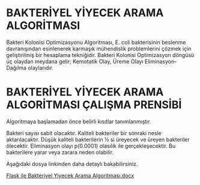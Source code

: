 # BAKTERİYEL YİYECEK ARAMA ALGORİTMASI

Bakteri Kolonisi Optimizasyonu Algoritması, E. coli bakterisinin beslenme davranışından esinlenerek karmaşık mühendislik problemlerini çözmek için geliştirilmiş bir hesaplama tekniğidir.
Bakteri Kolonisi Optimizasyon döngüsü üç olaydan meydana gelir;
    Kemotatik Olay,
    Üreme Olayı
    Eliminasyon-Dağılma olaylarıdır.

# BAKTERİYEL YİYECEK ARAMA ALGORİTMASI ÇALIŞMA PRENSİBİ
Algoritmaya başlamadan önce belirli kısıtlar tanımlanmıştır.

Bakteri sayısı sabit olacaktır.
Kaliteli bakteriler bir sonraki nesle aktarılacaktır.
Düşük kaliteli bakterilerin ½ si üreyecek ve üreyen bakteriler ölecektir.
Eliminasyon olayı p(0.0001) olasılık ile gerçekleşecektir. Bu bakterilere yarar veya zarara neden olabilir.


Aşağıdaki dosya linkinden daha detaylı bakabilirsiniz.

[Flask ile Bakteriyel Yiyecek Arama Algoritması.docx](https://github.com/leventkalkavan/flask_sezgisel_optimizasyon/files/7126982/Flask.ile.Bakteriyel.Yiyecek.Arama.Algoritmasi.docx)
